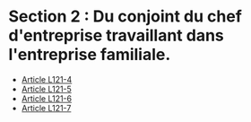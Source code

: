 # Section 2 : Du conjoint du chef d'entreprise travaillant dans l'entreprise familiale.

- [Article L121-4](article-l121-4.md)
- [Article L121-5](article-l121-5.md)
- [Article L121-6](article-l121-6.md)
- [Article L121-7](article-l121-7.md)
